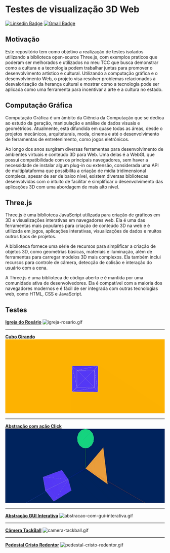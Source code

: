 # Testes de visualização 3D Web

[![Linkedin Badge](https://img.shields.io/badge/-Carlos%20Alexandre-002E74?style=flat-square&logo=Linkedin&logoColor=white&link=https://www.linkedin.com/in/carlosalexandredev/)](https://www.linkedin.com/in/carlosalexandredev/)
[![Gmail Badge](https://img.shields.io/badge/-carlosalexandredev.contato@gmail.com-002E74?style=flat-square&logo=Gmail&logoColor=white&link=mailto:carlosalexandredev.contato@gmail.com)](mailto:carlosalexandredev.contato@gmail.com)

## Motivação

Este repositório tem como objetivo a realização de testes isolados utilizando a biblioteca open-source Three.js, com 
 exemplos praticos que poderam ser melhorados e utilizados no meu TCC que busca demonstrar como a cultura e a tecnologia podem trabalhar juntas para
promover o desenvolvimento artístico e cultural. Utilizando a computação gráfica e o desenvolvimento Web, o projeto visa resolver problemas relacionados à desvalorização da
herança cultural e mostrar como a tecnologia pode ser aplicada como uma ferramenta
para incentivar a arte e a cultura no estado.


## Computação Gráfica
Computação Gráfica é um âmbito da Ciência da Computação que se dedica ao
estudo da geração, manipulação e análise de dados visuais e geométricos.
Atualmente, está difundida em quase todas as áreas, desde o projetos
mecânicos, arquiteturais, moda, cinema e até o desenvolvimento de ferramentas
de entretenimento, como jogos eletrônicos.

Ao longo dos anos surgiram diversas ferramentas para desenvolvimento de
ambientes virtuais e conteúdo 3D para Web. Uma delas é a WebGL que possui
compatibilidade com os principais navegadores, sem haver a necessidade de
instalar algum plug-in ou extensão, considerada uma API de multiplataforma que
possibilita a criação de mídia tridimensional complexa, apesar de ser de baixo
nível, existem diversas bibliotecas desenvolvidas com o intuito de facilitar e
simplificar o desenvolvimento das aplicações 3D com uma abordagem de mais
alto nível.

## Three.js
Three.js é uma biblioteca JavaScript utilizada para criação de gráficos em 3D e visualizações interativas em navegadores web. Ela é uma das ferramentas mais populares para criação de conteúdo 3D na web e é utilizada em jogos, aplicações interativas, visualizações de dados e muitos outros tipos de projetos.

A biblioteca fornece uma série de recursos para simplificar a criação de objetos 3D, como geometrias básicas, materiais e iluminação, além de ferramentas para carregar modelos 3D mais complexos. Ela também inclui recursos para controle de câmera, detecção de colisão e interação do usuário com a cena.

A Three.js é uma biblioteca de código aberto e é mantida por uma comunidade ativa de desenvolvedores. Ela é compatível com a maioria dos navegadores modernos e é fácil de ser integrada com outras tecnologias web, como HTML, CSS e JavaScript.

## Testes

**[Igreja do Rosário](https://carlosalexandredev.github.io/tcc-3d-testes/teste_01/index.html)**
![igreja-rosario.gif](assests-readme/igreja-rosario.gif)

___

**[Cubo Girando](https://carlosalexandredev.github.io/tcc-3d-testes/teste_02/index.html)**
![cubo-rotacionando.gif](assests-readme/cubo-rotacionando.gif)

___

**[Abstração com ação Click](https://carlosalexandredev.github.io/tcc-3d-testes/teste_03/index.html)**
![abstracao-com-click.gif](assests-readme/abstracao-com-click.gif)

___

**[Abstração GUI Interativa](https://carlosalexandredev.github.io/tcc-3d-testes/teste_04/index.html)**
![abstracao-com-gui-interativa.gif](assests-readme/abstracao-com-gui-interativa.gif)

___

**[Câmera TackBall](https://carlosalexandredev.github.io/tcc-3d-testes/teste_05/index.html)**
![camera-tackball.gif](assests-readme/camera-tackball.gif)

___

**[Pedestal Cristo Redentor](https://carlosalexandredev.github.io/tcc-3d-testes/teste_06/index.html)**
![pedestal-cristo-redentor.gif](assests-readme/pedestal-cristo-redentor.gif)
